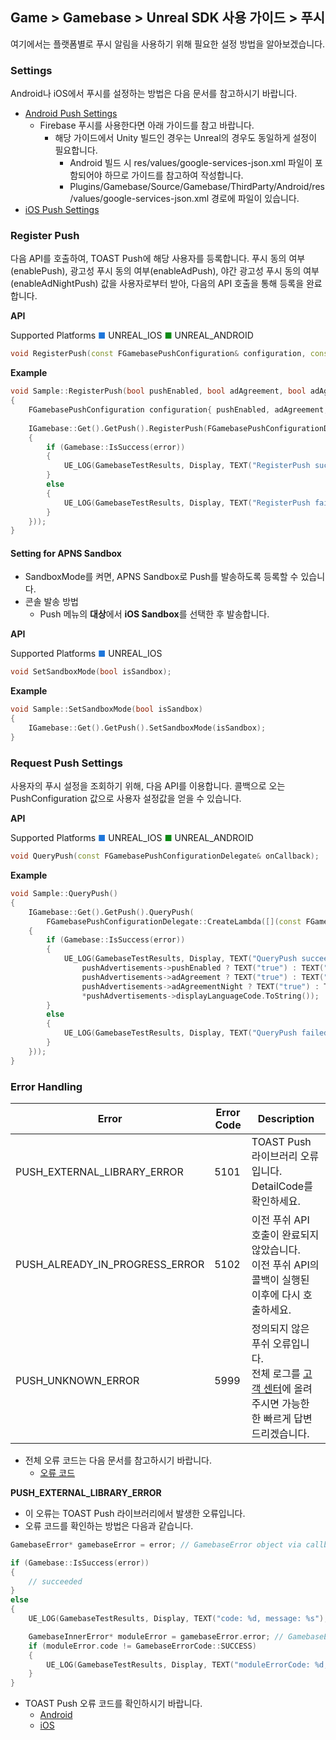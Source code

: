 ## Game > Gamebase > Unreal SDK 사용 가이드 > 푸시

여기에서는 플랫폼별로 푸시 알림을 사용하기 위해 필요한 설정 방법을 알아보겠습니다.

### Settings

Android나 iOS에서 푸시를 설정하는 방법은 다음 문서를 참고하시기 바랍니다.<br/>

* [Android Push Settings](aos-push#settings)
    * Firebase 푸시를 사용한다면 아래 가이드를 참고 바랍니다.
        * 해당 가이드에서 Unity 빌드인 경우는 Unreal의 경우도 동일하게 설정이 필요합니다.
            * Android 빌드 시 res/values/google-services-json.xml 파일이 포함되어야 하므로 가이드를 참고하여 작성합니다.
            * Plugins/Gamebase/Source/Gamebase/ThirdParty/Android/res/values/google-services-json.xml 경로에 파일이 있습니다.
* [iOS Push Settings](ios-push#settings)

### Register Push

다음 API를 호출하여, TOAST Push에 해당 사용자를 등록합니다.
푸시 동의 여부(enablePush), 광고성 푸시 동의 여부(enableAdPush), 야간 광고성 푸시 동의 여부(enableAdNightPush) 값을 사용자로부터 받아, 다음의 API 호출을 통해 등록을 완료합니다.

**API**

Supported Platforms
<span style="color:#1D76DB; font-size: 10pt">■</span> UNREAL_IOS
<span style="color:#0E8A16; font-size: 10pt">■</span> UNREAL_ANDROID

```cpp
void RegisterPush(const FGamebasePushConfiguration& configuration, const FGamebaseErrorDelegate& onCallback);
```

**Example**

```cpp
void Sample::RegisterPush(bool pushEnabled, bool adAgreement, bool adAgreementNight)
{
    FGamebasePushConfiguration configuration{ pushEnabled, adAgreement, adAgreementNight };
    
    IGamebase::Get().GetPush().RegisterPush(FGamebasePushConfigurationDelegate::CreateLambda([](const FGamebaseError* error)
    {
        if (Gamebase::IsSuccess(error))
        {
            UE_LOG(GamebaseTestResults, Display, TEXT("RegisterPush succeeded"));
        }
        else
        {
            UE_LOG(GamebaseTestResults, Display, TEXT("RegisterPush failed. (error: %d)"), error->code);
        }
    }));
}
```

#### Setting for APNS Sandbox
* SandboxMode를 켜면, APNS Sandbox로 Push를 발송하도록 등록할 수 있습니다.
* 콘솔 발송 방법
    * Push 메뉴의 **대상**에서 **iOS Sandbox**를 선택한 후 발송합니다.

**API**

Supported Platforms
<span style="color:#1D76DB; font-size: 10pt">■</span> UNREAL_IOS

```cpp
void SetSandboxMode(bool isSandbox);
```

**Example**

```cpp
void Sample::SetSandboxMode(bool isSandbox)
{
    IGamebase::Get().GetPush().SetSandboxMode(isSandbox);
}
```

### Request Push Settings

사용자의 푸시 설정을 조회하기 위해, 다음 API를 이용합니다.
콜백으로 오는 PushConfiguration 값으로 사용자 설정값을 얻을 수 있습니다.

**API**

Supported Platforms
<span style="color:#1D76DB; font-size: 10pt">■</span> UNREAL_IOS
<span style="color:#0E8A16; font-size: 10pt">■</span> UNREAL_ANDROID

```cpp
void QueryPush(const FGamebasePushConfigurationDelegate& onCallback);
```

**Example**

```cpp
void Sample::QueryPush()
{
    IGamebase::Get().GetPush().QueryPush(
        FGamebasePushConfigurationDelegate::CreateLambda([](const FGamebasePushConfiguration* pushAdvertisements, const FGamebaseError* error)
    {
        if (Gamebase::IsSuccess(error))
        {
            UE_LOG(GamebaseTestResults, Display, TEXT("QueryPush succeeded. (pushEnabled= %s, adAgreement= %s, adAgreementNight= %s, displayLanguageCode= %s)"),
                pushAdvertisements->pushEnabled ? TEXT("true") : TEXT("fasle"),
                pushAdvertisements->adAgreement ? TEXT("true") : TEXT("fasle"),
                pushAdvertisements->adAgreementNight ? TEXT("true") : TEXT("fasle"),
                *pushAdvertisements->displayLanguageCode.ToString());
        }
        else
        {
            UE_LOG(GamebaseTestResults, Display, TEXT("QueryPush failed. (error: %d)"), error->code);
        }
    }));
}
```

### Error Handling

| Error                          | Error Code | Description                              |
| ------------------------------ | ---------- | ---------------------------------------- |
| PUSH_EXTERNAL_LIBRARY_ERROR    | 5101       | TOAST Push 라이브러리 오류입니다.<br>DetailCode를 확인하세요. |
| PUSH_ALREADY_IN_PROGRESS_ERROR | 5102       | 이전 푸쉬 API 호출이 완료되지 않았습니다.<br>이전 푸쉬 API의 콜백이 실행된 이후에 다시 호출하세요. |
| PUSH_UNKNOWN_ERROR             | 5999       | 정의되지 않은 푸쉬 오류입니다.<br>전체 로그를 [고객 센터](https://toast.com/support/inquiry)에 올려 주시면 가능한 한 빠르게 답변 드리겠습니다. |

* 전체 오류 코드는 다음 문서를 참고하시기 바랍니다.
    * [오류 코드](./error-code/#client-sdk)

**PUSH_EXTERNAL_LIBRARY_ERROR**

* 이 오류는 TOAST Push 라이브러리에서 발생한 오류입니다.
* 오류 코드를 확인하는 방법은 다음과 같습니다.

```cpp
GamebaseError* gamebaseError = error; // GamebaseError object via callback

if (Gamebase::IsSuccess(error))
{
    // succeeded
}
else
{
    UE_LOG(GamebaseTestResults, Display, TEXT("code: %d, message: %s"), error->code, *error->message);

    GamebaseInnerError* moduleError = gamebaseError.error; // GamebaseError.error object from external module
    if (moduleError.code != GamebaseErrorCode::SUCCESS)
    {
        UE_LOG(GamebaseTestResults, Display, TEXT("moduleErrorCode: %d, moduleErrorMessage: %s"), moduleError->code, *moduleError->message);
    }
}
```

* TOAST Push 오류 코드를 확인하시기 바랍니다.
    * [Android](aos-push#error-handling)
    * [iOS](ios-push#error-handling)

